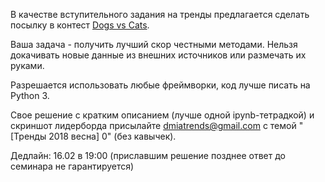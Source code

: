 В качестве вступительного задания на тренды предлагается сделать посылку в контест [Dogs vs Cats](https://www.kaggle.com/c/dogs-vs-cats-redux-kernels-edition).

Ваша задача - получить лучший скор честными методами. Нельзя докачивать новые данные из внешних источников или размечать их руками.

Разрешается использовать любые фреймворки, код лучше писать на Python 3.

Свое решение с кратким описанием (лучше одной ipynb-тетрадкой) и скриншот лидерборда присылайте dmiatrends@gmail.com с темой "[Тренды 2018 весна] 0" (без кавычек).

Дедлайн: 16.02 в 19:00 (приславшим решение позднее ответ до семинара не гарантируется)
